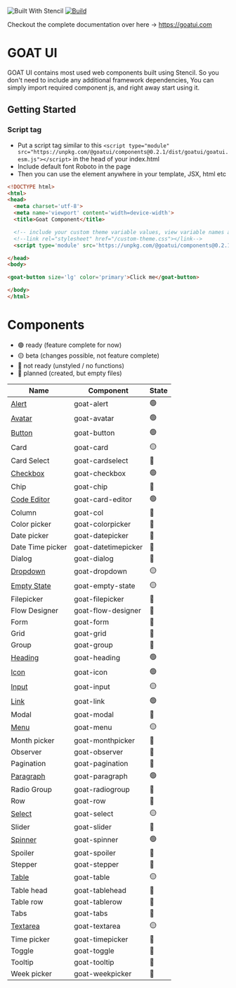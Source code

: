 ![Built With Stencil](https://img.shields.io/badge/-Built%20With%20Stencil-16161d.svg?logo=data%3Aimage%2Fsvg%2Bxml%3Bbase64%2CPD94bWwgdmVyc2lvbj0iMS4wIiBlbmNvZGluZz0idXRmLTgiPz4KPCEtLSBHZW5lcmF0b3I6IEFkb2JlIElsbHVzdHJhdG9yIDE5LjIuMSwgU1ZHIEV4cG9ydCBQbHVnLUluIC4gU1ZHIFZlcnNpb246IDYuMDAgQnVpbGQgMCkgIC0tPgo8c3ZnIHZlcnNpb249IjEuMSIgaWQ9IkxheWVyXzEiIHhtbG5zPSJodHRwOi8vd3d3LnczLm9yZy8yMDAwL3N2ZyIgeG1sbnM6eGxpbms9Imh0dHA6Ly93d3cudzMub3JnLzE5OTkveGxpbmsiIHg9IjBweCIgeT0iMHB4IgoJIHZpZXdCb3g9IjAgMCA1MTIgNTEyIiBzdHlsZT0iZW5hYmxlLWJhY2tncm91bmQ6bmV3IDAgMCA1MTIgNTEyOyIgeG1sOnNwYWNlPSJwcmVzZXJ2ZSI%2BCjxzdHlsZSB0eXBlPSJ0ZXh0L2NzcyI%2BCgkuc3Qwe2ZpbGw6I0ZGRkZGRjt9Cjwvc3R5bGU%2BCjxwYXRoIGNsYXNzPSJzdDAiIGQ9Ik00MjQuNywzNzMuOWMwLDM3LjYtNTUuMSw2OC42LTkyLjcsNjguNkgxODAuNGMtMzcuOSwwLTkyLjctMzAuNy05Mi43LTY4LjZ2LTMuNmgzMzYuOVYzNzMuOXoiLz4KPHBhdGggY2xhc3M9InN0MCIgZD0iTTQyNC43LDI5Mi4xSDE4MC40Yy0zNy42LDAtOTIuNy0zMS05Mi43LTY4LjZ2LTMuNkgzMzJjMzcuNiwwLDkyLjcsMzEsOTIuNyw2OC42VjI5Mi4xeiIvPgo8cGF0aCBjbGFzcz0ic3QwIiBkPSJNNDI0LjcsMTQxLjdIODcuN3YtMy42YzAtMzcuNiw1NC44LTY4LjYsOTIuNy02OC42SDMzMmMzNy45LDAsOTIuNywzMC43LDkyLjcsNjguNlYxNDEuN3oiLz4KPC9zdmc%2BCg%3D%3D&colorA=16161d&style=flat-square)
[![Build](https://github.com/goatui/ui/workflows/Build/badge.svg)](https://github.com/goatui/ui/actions?workflow=Build)

Checkout the complete documentation over here -> https://goatui.com

# GOAT UI

GOAT UI contains most used web components built using Stencil. So you don't need to include any additional framework
dependencies, You can simply import required component js, and right away start using it.

## Getting Started

### Script tag

- Put a script tag similar to
  this `<script type="module" src="https://unpkg.com/@goatui/components@0.2.1/dist/goatui/goatui.esm.js"></script>` in
  the head of your index.html
- Include default font Roboto in the page
- Then you can use the element anywhere in your template, JSX, html etc

```html
<!DOCTYPE html>
<html>
<head>
  <meta charset='utf-8'>
  <meta name='viewport' content='width=device-width'>
  <title>Goat Component</title>

  <!-- include your custom theme variable values, view variable names at https://unpkg.com/@goatui/components@1.0.2/dist/goatui/styles/theme.css -->
  <!--link rel="stylesheet" href="/custom-theme.css"></link-->
  <script type='module' src='https://unpkg.com/@goatui/components@0.2.1/dist/goatui/goatui.esm.js'></script>

</head>
<body>

<goat-button size='lg' color='primary'>Click me</goat-button>

</body>
</html>
```

# Components

- 🟢 ready (feature complete for now)
- 🟡 beta (changes possible, not feature complete)
- 🔴 not ready (unstyled / no functions)
- 🔵 planned (created, but empty files)

| Name                                                         | Component           | State |
|--------------------------------------------------------------|---------------------|-------|
| [Alert](https://goatui.com/component/alert)                  | goat-alert          | 🟢    |
| [Avatar](https://goatui.com/component/avatar)                | goat-avatar         | 🟢    |
| [Button](https://goatui.com/component/button)                | goat-button         | 🟢    |
| Card                                                         | goat-card           | 🟡   |
| Card Select                                                  | goat-cardselect     | 🔵    |
| [Checkbox](https://goatui.com/component/checkbox)            | goat-checkbox       | 🟢    |
| Chip                                                         | goat-chip           | 🔵    |
| [Code Editor](https://goatui.com/component/code-editor)      | goat-card-editor    | 🟢    |
| Column                                                       | goat-col            | 🔵    |
| Color picker                                                 | goat-colorpicker    | 🔵    |
| Date picker                                                  | goat-datepicker     | 🔵    |
| Date Time picker                                             | goat-datetimepicker | 🔵    |
| Dialog                                                       | goat-dialog         | 🔵    |
| [Dropdown](https://goatui.com/component/goat-dropdown)       | goat-dropdown       | 🟡    |
| [Empty State](https://goatui.com/component/goat-empty-state) | goat-empty-state    | 🟡    |
| Filepicker                                                   | goat-filepicker     | 🔵    |
| Flow Designer                                                | goat-flow-designer  | 🔵    |
| Form                                                         | goat-form           | 🔵    |
| Grid                                                         | goat-grid           | 🔵    |
| Group                                                        | goat-group          | 🔵    |
| [Heading](https://goatui.com/component/heading)              | goat-heading        | 🟢    |
| [Icon](https://goatui.com/component/icon)                    | goat-icon           | 🟢    |
| [Input](https://goatui.com/component/input)                  | goat-input          | 🟡    |
| [Link](https://goatui.com/component/link)                    | goat-link           | 🟢    |
| Modal                                                        | goat-modal          | 🔵    |
| [Menu](https://goatui.com/component/menu)                    | goat-menu           | 🟡    |
| Month picker                                                 | goat-monthpicker    | 🔵    |
| Observer                                                     | goat-observer       | 🔵    |
| Pagination                                                   | goat-pagination     | 🔵    |
| [Paragraph](https://goatui.com/component/paragraph)          | goat-paragraph      | 🟢    |
| Radio Group                                                  | goat-radiogroup     | 🔵    |
| Row                                                          | goat-row            | 🔵    |
| [Select](https://goatui.com/component/select)                | goat-select         | 🟡    |
| Slider                                                       | goat-slider         | 🔵    |
| [Spinner](https://goatui.com/component/spinner)              | goat-spinner        | 🟢    |
| Spoiler                                                      | goat-spoiler        | 🔵    |
| Stepper                                                      | goat-stepper        | 🔵    |
| [Table](https://goatui.com/component/goat-table)             | goat-table          | 🟡    |
| Table head                                                   | goat-tablehead      | 🔵    |
| Table row                                                    | goat-tablerow       | 🔵    |
| Tabs                                                         | goat-tabs           | 🔵    |
| [Textarea](https://goatui.com/component/textarea)            | goat-textarea       | 🟡    |
| Time picker                                                  | goat-timepicker     | 🔵    |
| Toggle                                                       | goat-toggle         | 🔵    |
| Tooltip                                                      | goat-tooltip        | 🔵    |
| Week picker                                                  | goat-weekpicker     | 🔵    |
